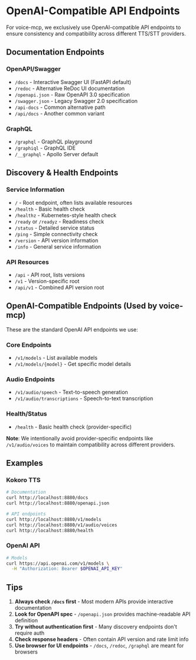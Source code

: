 # OpenAI-Compatible API Endpoints

For voice-mcp, we exclusively use OpenAI-compatible API endpoints to ensure consistency and compatibility across different TTS/STT providers.

## Documentation Endpoints

### OpenAPI/Swagger
- `/docs` - Interactive Swagger UI (FastAPI default)
- `/redoc` - Alternative ReDoc UI documentation
- `/openapi.json` - Raw OpenAPI 3.0 specification
- `/swagger.json` - Legacy Swagger 2.0 specification
- `/api-docs` - Common alternative path
- `/api/docs` - Another common variant

### GraphQL
- `/graphql` - GraphQL playground
- `/graphiql` - GraphQL IDE
- `/__graphql` - Apollo Server default

## Discovery & Health Endpoints

### Service Information
- `/` - Root endpoint, often lists available resources
- `/health` - Basic health check
- `/healthz` - Kubernetes-style health check
- `/ready` or `/readyz` - Readiness check
- `/status` - Detailed service status
- `/ping` - Simple connectivity check
- `/version` - API version information
- `/info` - General service information

### API Resources
- `/api` - API root, lists versions
- `/v1` - Version-specific root
- `/api/v1` - Combined API version root

## OpenAI-Compatible Endpoints (Used by voice-mcp)

These are the standard OpenAI API endpoints we use:

### Core Endpoints
- `/v1/models` - List available models
- `/v1/models/{model}` - Get specific model details

### Audio Endpoints
- `/v1/audio/speech` - Text-to-speech generation
- `/v1/audio/transcriptions` - Speech-to-text transcription

### Health/Status
- `/health` - Basic health check (provider-specific)

**Note**: We intentionally avoid provider-specific endpoints like `/v1/audio/voices` to maintain compatibility across different providers.

## Examples

### Kokoro TTS
```bash
# Documentation
curl http://localhost:8880/docs
curl http://localhost:8880/openapi.json

# API endpoints
curl http://localhost:8880/v1/models
curl http://localhost:8880/v1/audio/voices
curl http://localhost:8880/health
```

### OpenAI API
```bash
# Models
curl https://api.openai.com/v1/models \
  -H "Authorization: Bearer $OPENAI_API_KEY"
```

## Tips

1. **Always check `/docs` first** - Most modern APIs provide interactive documentation
2. **Look for OpenAPI spec** - `/openapi.json` provides machine-readable API definition
3. **Try without authentication first** - Many discovery endpoints don't require auth
4. **Check response headers** - Often contain API version and rate limit info
5. **Use browser for UI endpoints** - `/docs`, `/redoc`, `/graphql` are meant for browsers